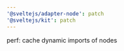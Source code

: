 ```yaml
---
'@sveltejs/adapter-node': patch
'@sveltejs/kit': patch
---
```


perf: cache dynamic imports of nodes
